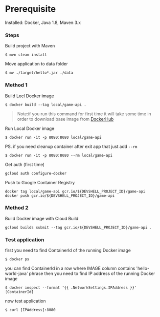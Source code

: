# Prerequisite

Installed: Docker, Java 1.8, Maven 3.x

### Steps

Build project with Maven

```
$ mvn clean install
```

Move application to data folder

```
$ mv ./target/hello*.jar ./data
```

### Method 1

Build Locl Docker image

```
$ docker build --tag local/game-api .
```

>Note:if you run this command for first time it will take some time in order to download base image from [DockerHub](https://hub.docker.com/)

Run Local Docker image

```
$ docker run -it -p 8080:8080 local/game-api
```

PS. if you need cleanup container after exit app that just add  `--rm`

```
$ docker run -it -p 8080:8080 --rm local/game-api
```

Get auth (first time)

```
gcloud auth configure-docker
```

Push to Google Container Registry

```
docker tag local/game-api gcr.io/${DEVSHELL_PROJECT_ID}/game-api
docker push gcr.io/${DEVSHELL_PROJECT_ID}/game-api
```

### Method 2

Build Docker image with Cloud Build

```
gcloud builds submit --tag gcr.io/${DEVSHELL_PROJECT_ID}/game-api .
```

### Test application

first you need to find ContainerId of the running Docker image

```
$ docker ps
```

you can find ContainerId in a row where IMAGE column contains 'hello-world-java' phrase
then you need to find IP address of the running Docker image

```
$ docker inspect --format '{{ .NetworkSettings.IPAddress }}' [ContainerId]
```

now test application

```
$ curl [IPAddress]:8080
```

